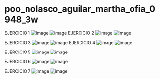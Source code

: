 # poo_nolasco_aguilar_martha_ofia_0948_3w
EJERCICIO 1 
![image](https://github.com/user-attachments/assets/7c0f6047-379c-4f92-a7df-080367d038d8)
![image](https://github.com/user-attachments/assets/a8505776-e48d-4c6e-b49e-d26648086d18)
EJERCICIO 2 
![image](https://github.com/user-attachments/assets/bf90bbea-cb90-4546-8e66-25295e2573e2)
![image](https://github.com/user-attachments/assets/fedee34e-2e83-42bd-b962-7bbd648d7717)

EJERCICIO 3 
![image](https://github.com/user-attachments/assets/fa552027-0d05-4fb0-bcf5-0e8ca2d8086b)
![image](https://github.com/user-attachments/assets/50a80d13-0ee8-446b-9747-7fe6ea10a9f6)
EJERCICIO 4 
![image](https://github.com/user-attachments/assets/36e238d8-7235-4fdb-8a6a-158dc92c00bd)
![image](https://github.com/user-attachments/assets/e30305ec-530e-481c-be8b-bc1928a15114)

EJERCICIO 5 
![image](https://github.com/user-attachments/assets/008abb5d-7608-45ca-9430-3adcbc426b12)
![image](https://github.com/user-attachments/assets/0e51616d-c708-46a8-a2d4-fa51d67faed0)

EJERCICIO 6
![image](https://github.com/user-attachments/assets/a7e50518-870d-485f-be5a-cc2dea27ff69)
![image](https://github.com/user-attachments/assets/268f8fe0-5ad8-405b-a07e-1051bc581fc4)

EJERCICIO 7 
![image](https://github.com/user-attachments/assets/748e49fd-c42a-4509-8a57-6a335caa4f67)
![image](https://github.com/user-attachments/assets/0bfa7780-b1ad-41d9-8e42-31ef3c85d2a3)





